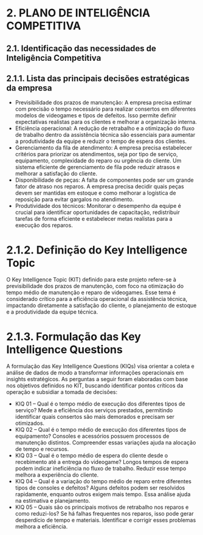 # 2. PLANO DE INTELIGÊNCIA COMPETITIVA
   
## 2.1. Identificação das necessidades de Inteligência Competitiva

## 2.1.1. Lista das principais decisões estratégicas da empresa

- Previsibilidade dos prazos de manutenção: A empresa precisa estimar
com precisão o tempo necessário para realizar consertos em diferentes
modelos de videogames e tipos de defeitos. Isso permite definir expectativas
realistas para os clientes e melhorar a organização interna.
- Eficiência operacional: A redução de retrabalho e a otimização do fluxo de
trabalho dentro da assistência técnica são essenciais para aumentar a
produtividade da equipe e reduzir o tempo de espera dos clientes.
- Gerenciamento da fila de atendimento: A empresa precisa estabelecer
critérios para priorizar os atendimentos, seja por tipo de serviço, equipamento,
complexidade do reparo ou urgência do cliente. Um sistema eficiente de
gerenciamento de fila pode reduzir atrasos e melhorar a satisfação do cliente.
- Disponibilidade de peças: A falta de componentes pode ser um grande
fator de atraso nos reparos. A empresa precisa decidir quais peças devem ser
mantidas em estoque e como melhorar a logística de reposição para evitar
gargalos no atendimento.
- Produtividade dos técnicos: Monitorar o desempenho da equipe é crucial
para identificar oportunidades de capacitação, redistribuir tarefas de forma
eficiente e estabelecer metas realistas para a execução dos reparos.

# 2.1.2. Definição do Key Intelligence Topic

O Key Intelligence Topic (KIT) definido para este projeto refere-se à
previsibilidade dos prazos de manutenção, com foco na otimização do tempo médio
de manutenção e reparo de videogames. Esse tema é considerado crítico para a
eficiência operacional da assistência técnica, impactando diretamente a satisfação
do cliente, o planejamento de estoque e a produtividade da equipe técnica.

# 2.1.3. Formulação das Key Intelligence Questions

A formulação das Key Intelligence Questions (KIQs) visa orientar a coleta e
análise de dados de modo a transformar informações operacionais em insights
estratégicos. As perguntas a seguir foram elaboradas com base nos objetivos
definidos no KIT, buscando identificar pontos críticos da operação e subsidiar a
tomada de decisões:
- KIQ 01 – Qual é o tempo médio de execução dos diferentes tipos de
serviço?
Mede a eficiência dos serviços prestados, permitindo identificar quais
consertos são mais demorados e precisam ser otimizados.
- KIQ 02 – Qual é o tempo médio de execução dos diferentes tipos de
equipamento?
Consoles e acessórios possuem processos de manutenção distintos.
Compreender essas variações ajuda na alocação de tempo e recursos.
- KIQ 03 – Qual é o tempo médio de espera do cliente desde o
recebimento até a entrega do videogame?
Longos tempos de espera podem indicar ineficiência no fluxo de trabalho.
Reduzir esse tempo melhora a experiência do cliente.
- KIQ 04 – Qual é a variação do tempo médio de reparo entre diferentes
tipos de consoles e defeitos?
Alguns defeitos podem ser resolvidos rapidamente, enquanto outros exigem
mais tempo. Essa análise ajuda na estimativa e planejamento.
- KIQ 05 – Quais são os principais motivos de retrabalho nos reparos e
como reduzi-los?
Se há falhas frequentes nos reparos, isso pode gerar desperdício de tempo e
materiais. Identificar e corrigir esses problemas melhora a eficiência.
